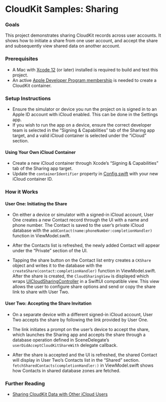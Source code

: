 # CloudKit Samples: Sharing

### Goals

This project demonstrates sharing CloudKit records across user accounts. It shows how to initiate a share from one user account, and accept the share and subsequently view shared data on another account.

### Prerequisites

* A Mac with [Xcode 12](https://developer.apple.com/xcode/) (or later) installed is required to build and test this project.
* An active [Apple Developer Program membership](https://developer.apple.com/support/compare-memberships/) is needed to create a CloudKit container.

### Setup Instructions

* Ensure the simulator or device you run the project on is signed in to an Apple ID account with iCloud enabled. This can be done in the Settings app.
* If you wish to run the app on a device, ensure the correct developer team is selected in the “Signing & Capabilities” tab of the Sharing app target, and a valid iCloud container is selected under the “iCloud” section.

#### Using Your Own iCloud Container

* Create a new iCloud container through Xcode’s “Signing & Capabilities” tab of the Sharing app target.
* Update the `containerIdentifier` property in [Config.swift](Sharing/App/Config.swift) with your new iCloud container ID.

### How it Works

#### User One: Initiating the Share

* On either a device or simulator with a signed-in iCloud account, User One creates a new Contact record through the UI with a name and phone number. The Contact is saved to the user’s private iCloud database with the `addContact(name:phoneNumber:completionHandler)` function in ViewModel.swift.

* After the Contacts list is refreshed, the newly added Contact will appear under the “Private” section of the UI.

* Tapping the share button on the Contact list entry creates a `CKShare` object and writes it to the database with the `createShare(contact:completionHandler)` function in ViewModel.swift. After the share is created, the `CloudSharingView` is displayed which wraps [UICloudSharingController](https://developer.apple.com/documentation/uikit/uicloudsharingcontroller) in a SwiftUI compatible view. This view allows the user to configure share options and send or copy the share link to share with User Two.

#### User Two: Accepting the Share Invitation

* On a separate device with a different signed-in iCloud account, User Two accepts the share by following the link provided by User One.

* The link initiates a prompt on the user’s device to accept the share, which launches the Sharing app and accepts the share through a database operation defined in SceneDelegate’s `userDidAcceptCloudKitShareWith` delegate callback.

* After the share is accepted and the UI is refreshed, the shared Contact will display in User Two’s Contacts list in the “Shared” section. `fetchSharedContacts(completionHandler:)` in ViewModel.swift shows how Contacts in shared database zones are fetched.

### Further Reading

* [Sharing CloudKit Data with Other iCloud Users](https://developer.apple.com/documentation/cloudkit/shared_records/sharing_cloudkit_data_with_other_icloud_users)

